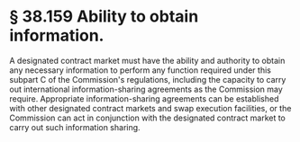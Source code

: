 # § 38.159   Ability to obtain information.

A designated contract market must have the ability and authority to obtain any necessary information to perform any function required under this subpart C of the Commission's regulations, including the capacity to carry out international information-sharing agreements as the Commission may require. Appropriate information-sharing agreements can be established with other designated contract markets and swap execution facilities, or the Commission can act in conjunction with the designated contract market to carry out such information sharing.





